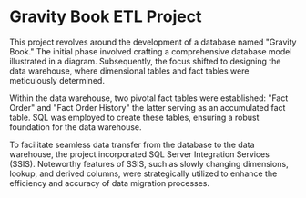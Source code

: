 # Gravity Book ETL Project 

This project revolves around the development of a database named "Gravity Book." The initial phase involved crafting a comprehensive database model illustrated in a diagram. Subsequently, the focus shifted to designing the data warehouse, where dimensional tables and fact tables were meticulously determined.

Within the data warehouse, two pivotal fact tables were established: "Fact Order" and "Fact Order History" the latter serving as an accumulated fact table. SQL was employed to create these tables, ensuring a robust foundation for the data warehouse.

To facilitate seamless data transfer from the database to the data warehouse, the project incorporated SQL Server Integration Services (SSIS). Noteworthy features of SSIS, such as slowly changing dimensions, lookup, and derived columns, were strategically utilized to enhance the efficiency and accuracy of data migration processes.
